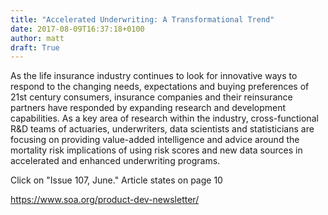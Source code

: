 ```yaml
---
title: "Accelerated Underwriting: A Transformational Trend"
date: 2017-08-09T16:37:18+0100
author: matt
draft: True
---
```

As the life insurance industry continues to look for innovative ways to respond to the changing needs, expectations and buying preferences of 21st century consumers, insurance companies and their reinsurance partners have responded by expanding research and development capabilities. As a key area of research within the industry, cross-functional R&D teams of actuaries, underwriters, data scientists and statisticians are focusing on providing value-added intelligence and advice around the mortality risk implications of using risk scores and new data sources in accelerated and enhanced underwriting programs.

Click on "Issue 107, June." Article states on page 10

[ https://www.soa.org/product-dev-newsletter/ ]( https://www.soa.org/sections/product-dev/product-dev-newsletter/ )
